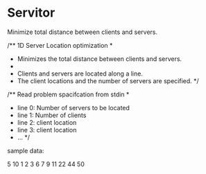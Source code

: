 # Servitor
Minimize total distance between clients and servers.

/** 1D Server Location optimization
 * 
 * Minimizes the total distance between clients and servers.
 * 
 * Clients and servers are located along a line.
 * The client locations and the number of servers are specified.
 */
 
 /** Read problem spacifcation from stdin
 * 
 * line 0: Number of servers to be located
 * line 1: Number of clients
 * line 2: client location
 * line 3: client location
 * ...
 */
 
 sample data:
 
 5
10
1
2
3
6
7
9
11
22
44
50
